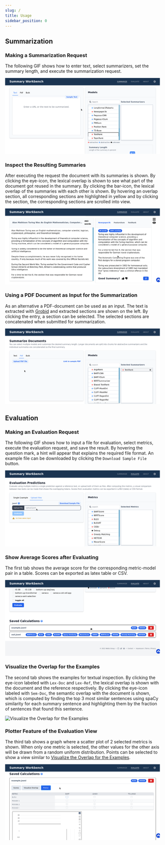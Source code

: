 ```yaml
---
slug: /
title: Usage
sidebar_position: 0
---
```


## Summarization

### Making a Summarization Request
The following GIF shows how to enter text, select summarizers, set the summary length, and execute the summarization request.

![Making a Summarization Request](/summarize_input.gif)

### Inspect the Resulting Summaries
After executing the request the document with its summaries is shown.
By clicking the eye-icon, the lexical overlap is shown to see what part of the document got reused in the summary.
By clicking the bar-icon, the lexical overlap of the summaries with each other is shown.
By hovering an overlap section, all corresponding sections are highlighted in yellow and by clicking the section, the corresponding sections are scrolled into view.

![Inspecting the Resulting Summaries](/summarize_usage.gif)

### Using a PDF Document as Input for the Summarization
As an alternative a PDF-document can be used as an input.
The text is extracted with [Grobid](https://github.com/kermitt2/grobid) and extracted sections are shown on the left.
By clicking the entry, a section can be selected.
The selected sections are concatenated when submitted for summarization.

![Using a PDF Document as Input for the Summarization](/summarize_pdf_extract.gif)

## Evaluation

### Making an Evaluation Request
The following GIF shows how to input a file for evaluation, select metrics, execute the evaluation request, and save the result.
By hovering the question mark, a hint will appear that explains the required file format.
An example file can be downloaded by clicking the `Download Sample File` button.

![Making an Evaluation Request](/evaluation_input.gif)

### Show Average Scores after Evaluating
The first tab shows the average score for the corresponding metric-model pair in a table.
Scores can be exported as latex table or CSV.

![Show Average Scores after Evaluating](/evaluation_scores.gif)

### Visualize the Overlap for the Examples
The second tab shows the examples for textual inspection.
By clicking the eye-icon labeled with `Lex-Doc` and `Lex-Ref`, the lexical overlap is shown with the document and the reference respectively.
By clicking the eye-icon labeled with `Sem-Doc`, the semantic overlap with the document is shown, which is computed by finding the top 3 most similar sentences using spaCy similarity for each summary sentence and highlighting them by the fraction of sentences that found this sentence.

![Visualize the Overlap for the Examples](/evaluation_visualization.gif)

### Plotter Feature of the Evaluation View
The third tab shows a graph where a scatter plot of 2 selected metrics is shown.
When only one metric is selected, the other values for the other axis will be drawn from a random uniform distribution.
Points can be selected to show a view similar to [Visualize the Overlap for the Examples](#visualize-the-overlap-for-the-examples).

![Plotter Feature of the Evaluation View](/evaluation_plotter.gif)
